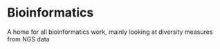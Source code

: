 # Bioinformatics
A home for all bioinformatics work, mainly looking at diversity measures from NGS data
